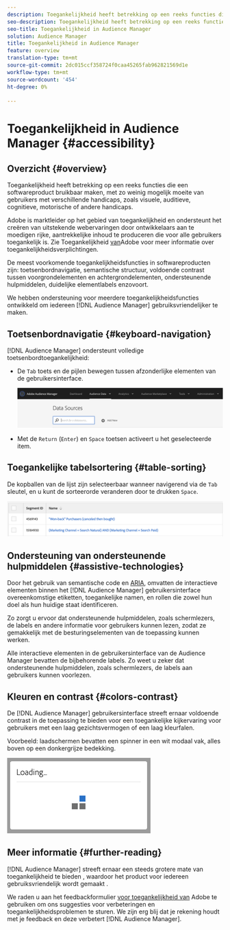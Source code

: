 ```yaml
---
description: Toegankelijkheid heeft betrekking op een reeks functies die een softwareproduct bruikbaar maken, met zo weinig mogelijk moeite van gebruikers met verschillende handicaps, zoals visuele, auditieve, cognitieve, motorische of andere handicaps.
seo-description: Toegankelijkheid heeft betrekking op een reeks functies die een softwareproduct bruikbaar maken, met zo weinig mogelijk moeite van gebruikers met verschillende handicaps, zoals visuele, auditieve, cognitieve, motorische of andere handicaps.
seo-title: Toegankelijkheid in Audience Manager
solution: Audience Manager
title: Toegankelijkheid in Audience Manager
feature: overview
translation-type: tm+mt
source-git-commit: 2dc015ccf358724f0caa45265fab962821569d1e
workflow-type: tm+mt
source-wordcount: '454'
ht-degree: 0%

---
```



# Toegankelijkheid in Audience Manager {#accessibility}

## Overzicht {#overview}

Toegankelijkheid heeft betrekking op een reeks functies die een softwareproduct bruikbaar maken, met zo weinig mogelijk moeite van gebruikers met verschillende handicaps, zoals visuele, auditieve, cognitieve, motorische of andere handicaps.

Adobe is marktleider op het gebied van toegankelijkheid en ondersteunt het creëren van uitstekende webervaringen door ontwikkelaars aan te moedigen rijke, aantrekkelijke inhoud te produceren die voor alle gebruikers toegankelijk is. Zie Toegankelijkheid [van](https://www.adobe.com/accessibility.html)Adobe voor meer informatie over toegankelijkheidsverplichtingen.

De meest voorkomende toegankelijkheidsfuncties in softwareproducten zijn: toetsenbordnavigatie, semantische structuur, voldoende contrast tussen voorgrondelementen en achtergrondelementen, ondersteunende hulpmiddelen, duidelijke elementlabels enzovoort.

We hebben ondersteuning voor meerdere toegankelijkheidsfuncties ontwikkeld om iedereen [!DNL Audience Manager] gebruiksvriendelijker te maken.

## Toetsenbordnavigatie {#keyboard-navigation}

[!DNL Audience Manager] ondersteunt volledige toetsenbordtoegankelijkheid:

* De `Tab` toets en de pijlen bewegen tussen afzonderlijke elementen van de gebruikersinterface.

   ![toegankelijkheid - markering](assets/accesibility-highlight.png)

* Met de `Return` (`Enter`) en `Space` toetsen activeert u het geselecteerde item.

## Toegankelijke tabelsortering {#table-sorting}

De kopballen van de lijst zijn selecteerbaar wanneer navigerend via de `Tab` sleutel, en u kunt de sorteerorde veranderen door te drukken `Space`.

![accessibility-table-headers](assets/accessibility-table-headers.png)

## Ondersteuning van ondersteunende hulpmiddelen {#assistive-technologies}

Door het gebruik van semantische code en [ARIA](https://www.w3.org/WAI/standards-guidelines/aria/), omvatten de interactieve elementen binnen het [!DNL Audience Manager] gebruikersinterface overeenkomstige etiketten, toegankelijke namen, en rollen die zowel hun doel als hun huidige staat identificeren.

Zo zorgt u ervoor dat ondersteunende hulpmiddelen, zoals schermlezers, de labels en andere informatie voor gebruikers kunnen lezen, zodat ze gemakkelijk met de besturingselementen van de toepassing kunnen werken.

Alle interactieve elementen in de gebruikersinterface van de Audience Manager bevatten de bijbehorende labels. Zo weet u zeker dat ondersteunende hulpmiddelen, zoals schermlezers, de labels aan gebruikers kunnen voorlezen.

## Kleuren en contrast {#colors-contrast}

De [!DNL Audience Manager] gebruikersinterface streeft ernaar voldoende contrast in de toepassing te bieden voor een toegankelijke kijkervaring voor gebruikers met een laag gezichtsvermogen of een laag kleurfalen.

Voorbeeld: laadschermen bevatten een spinner in een wit modaal vak, alles boven op een donkergrijze bedekking.

![toegankelijkheid, laden](assets/accessibility-loading.png)

## Meer informatie {#further-reading}

[!DNL Audience Manager] streeft ernaar een steeds grotere mate van toegankelijkheid te bieden , waardoor het product voor iedereen gebruiksvriendelijk wordt gemaakt .

We raden u aan het feedbackformulier [voor toegankelijkheid van](https://www.adobe.com/accessibility/feedback.html) Adobe te gebruiken om ons suggesties voor verbeteringen en toegankelijkheidsproblemen te sturen. We zijn erg blij dat je rekening houdt met je feedback en deze verbetert [!DNL Audience Manager].